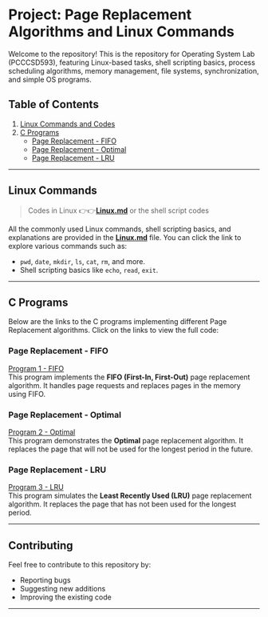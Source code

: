 # Project: Page Replacement Algorithms and Linux Commands

Welcome to the repository! This is the repository for Operating System Lab (PCCCSD593), featuring Linux-based tasks, shell scripting basics, process scheduling algorithms, memory management, file systems, synchronization, and simple OS programs.


## **Table of Contents**

1. [Linux Commands and Codes](#linux-commands)
2. [C Programs](#c-programs)
    - [Page Replacement - FIFO](#page-replacement---fifo)
    - [Page Replacement - Optimal](#page-replacement---optimal)
    - [Page Replacement - LRU](#page-replacement---lru)

---

## **Linux Commands**

> Codes in Linux 👉👉[**Linux.md**](./Linux.md) or the shell script codes

All the commonly used Linux commands, shell scripting basics, and explanations are provided in the [**Linux.md**](./Linux.md) file. You can click the link to explore various commands such as:
- `pwd`, `date`, `mkdir`, `ls`, `cat`, `rm`, and more.
- Shell scripting basics like `echo`, `read`, `exit`.

---

## **C Programs**

Below are the links to the C programs implementing different Page Replacement algorithms. Click on the links to view the full code:

### **Page Replacement - FIFO**

[Program 1 - FIFO](./c-programs/fifo-page-replacement.md)  
This program implements the **FIFO (First-In, First-Out)** page replacement algorithm. It handles page requests and replaces pages in the memory using FIFO.

### **Page Replacement - Optimal**
[Program 2 - Optimal](./c-programs/optimal-page-replacement.md)  
This program demonstrates the **Optimal** page replacement algorithm. It replaces the page that will not be used for the longest period in the future.

### **Page Replacement - LRU**
[Program 3 - LRU](./c-programs/lru-page-replacement.md)  
This program simulates the **Least Recently Used (LRU)** page replacement algorithm. It replaces the page that has not been used for the longest period.

---


## **Contributing**

Feel free to contribute to this repository by:
- Reporting bugs
- Suggesting new additions
- Improving the existing code

---
